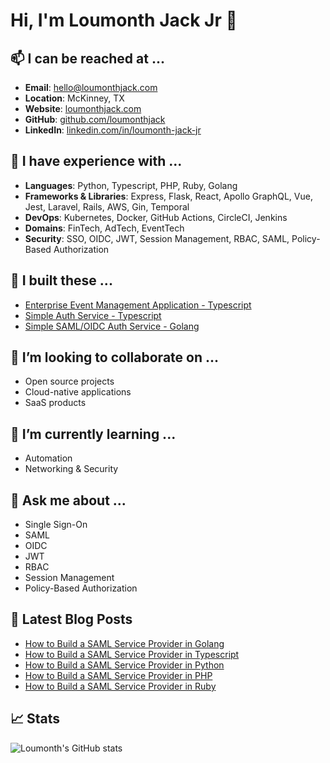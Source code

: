 # Hi, I'm Loumonth Jack Jr 👋

## 📫 I can be reached at ...
- **Email**: [hello@loumonthjack.com](mailto:hello@loumonthjack.com)
- **Location**: McKinney, TX
- **Website**: [loumonthjack.com](https://loumonthjack.com)
- **GitHub**: [github.com/loumonthjack](https://github.com/loumonthjack)
- **LinkedIn**: [linkedin.com/in/loumonth-jack-jr](https://linkedin.com/in/loumonth-jack-jr)

## 🧰 I have experience with ...
- **Languages**: Python, Typescript, PHP, Ruby, Golang
- **Frameworks & Libraries**: Express, Flask, React, Apollo GraphQL, Vue, Jest, Laravel, Rails, AWS, Gin, Temporal
- **DevOps**: Kubernetes, Docker, GitHub Actions, CircleCI, Jenkins
- **Domains**: FinTech, AdTech, EventTech
- **Security**: SSO, OIDC, JWT, Session Management, RBAC, SAML, Policy-Based Authorization

## 🔭 I built these ...
- [Enterprise Event Management Application - Typescript](https://github.com/loumonthjack/resumed-events)
- [Simple Auth Service - Typescript](https://github.com/loumonthjack/authentication-graphql)
- [Simple SAML/OIDC Auth Service - Golang](https://github.com/loumonthjack/go-auth-system)

## 👯 I’m looking to collaborate on ...
- Open source projects
- Cloud-native applications
- SaaS products

## 🌱 I’m currently learning ...
- Automation
- Networking & Security

## 💬 Ask me about ...
- Single Sign-On
- SAML
- OIDC
- JWT
- RBAC
- Session Management
- Policy-Based Authorization

## 📕 Latest Blog Posts
<!-- BLOG-POST-LIST:START -->
- [How to Build a SAML Service Provider in Golang](https://loumonthjack.com/blog/how-to-build-a-saml-service-provider-in-golang)
- [How to Build a SAML Service Provider in Typescript](https://loumonthjack.com/blog/how-to-build-a-saml-service-provider-in-typescript)
- [How to Build a SAML Service Provider in Python](https://loumonthjack.com/blog/how-to-build-a-saml-service-provider-in-python)
- [How to Build a SAML Service Provider in PHP](https://loumonthjack.com/blog/how-to-build-a-saml-service-provider-in-php)
- [How to Build a SAML Service Provider in Ruby](https://loumonthjack.com/blog/how-to-build-a-saml-service-provider-in-ruby)
<!-- BLOG-POST-LIST:END -->

## 📈 Stats
![Loumonth's GitHub stats](https://github-readme-stats.vercel.app/api?username=loumonthjack&count_private=true&show_icons=true&theme=radical)
